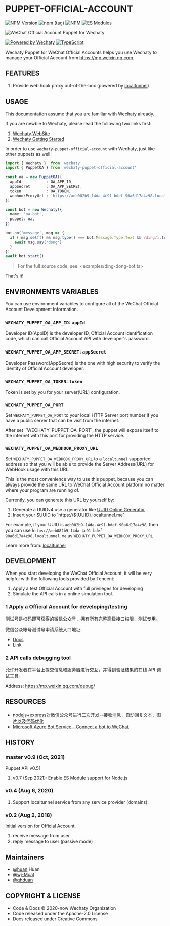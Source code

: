 # PUPPET-OFFICIAL-ACCOUNT

[![NPM Version](https://badge.fury.io/js/wechaty-puppet-official-account.svg)](https://badge.fury.io/js/wechaty-puppet-official-account)
[![npm (tag)](https://img.shields.io/npm/v/wechaty-puppet-official-account/next.svg)](https://www.npmjs.com/package/wechaty-puppet-official-account?activeTab=versions)
[![NPM](https://github.com/wechaty/wechaty-puppet-official-account/workflows/NPM/badge.svg)](https://github.com/wechaty/wechaty-puppet-official-account/actions?query=workflow%3ANPM)
[![ES Modules](https://img.shields.io/badge/ES-Modules-brightgreen)](https://github.com/Chatie/tsconfig/issues/16)

![WeChat Official Account Puppet for Wechaty](docs/images/wechaty-puppet-official-account.png)

[![Powered by Wechaty](https://img.shields.io/badge/Powered%20By-Wechaty-brightgreen.svg)](https://github.com/wechaty/wechaty)
[![TypeScript](https://img.shields.io/badge/%3C%2F%3E-TypeScript-blue.svg)](https://www.typescriptlang.org/)

Wechaty Puppet for WeChat Official Accounts helps you use Wechaty to manage your Official Account from <https://mp.weixin.qq.com>.

## FEATURES

1. Provide web hook proxy out-of-the-box (powered by [localtunnel](https://github.com/localtunnel/localtunnel))

## USAGE

This documentation assume that you are familiar with Wechaty already.

If you are newbie to Wechaty, please read the following two links first:

1. [Wechaty WebSite](https://wechaty.js.org)
1. [Wechaty Getting Started](https://github.com/wechaty/wechaty-getting-started)

In order to use `wechaty-puppet-official-account` with Wechaty, just like other puppets as well:

```ts
import { Wechaty }  from 'wechaty'
import { PuppetOA } from 'wechaty-puppet-official-account'

const oa = new PuppetOA({
  appId           : OA_APP_ID,
  appSecret       : OA_APP_SECRET,
  token           : OA_TOKEN,
  webhookProxyUrl : 'https://aeb082b9-14da-4c91-bdef-90a6d17a4z98.localtunnel.me',
})

const bot = new Wechaty({
  name: 'oa-bot',
  puppet: oa,
})

bot.on('message', msg => {
  if (!msg.self() && msg.type() === bot.Message.Type.Text && /ding/i.test(msg.text())) {
    await msg.say('dong')
  }
})
await bot.start()
```

> For the full source code, see: <examples/ding-dong-bot.ts>

That's it!

## ENVIRONMENTS VARIABLES

You can use environment variables to configure all of the WeChat Official Account Development Information.

### `WECHATY_PUPPET_OA_APP_ID`: `appId`

Developer ID(AppID) is the developer ID, Official Account identification code, which can call Official Account API with developer's password.

### `WECHATY_PUPPET_OA_APP_SECRET`: `appSecret`

Developer Password(AppSecret) is the one with high security to verify the identity of Official Account developer.

### `WECHATY_PUPPET_OA_TOKEN`: `token`

Token is set by you for your server(URL) configuration.

### `WECHATY_PUPPET_OA_PORT`

Set `WECHATY_PUPPET_OA_PORT` to your local HTTP Server port number if you have a public server that can be visit from the internet.

After set ``WECHATY_PUPPET_OA_PORT`, the puppet will expose itself to the internet with this port for providing the HTTP service.

### `WECHATY_PUPPET_OA_WEBHOOK_PROXY_URL`

Set `WECHATY_PUPPET_OA_WEBHOOK_PROXY_URL` to a `localtunnel` supported address so that you will be able to provide the Server Address(URL) for WebHook usage with this URL.

This is the most convenience way to use this puppet, because you can always provide the same URL to WeChat Official Account platform no matter where your program are running of.

Currently, you can generate this URL by yourself by:

1. Generate a UUIDv4 use a generator like [UUID Online Generator](https://uuidonline.com)
1. Insert your $UUID to `https://${UUID}.localtunnel.me`

For example, if your UUID is `aeb082b9-14da-4c91-bdef-90a6d17a4z98`, then you can use `https://aeb082b9-14da-4c91-bdef-90a6d17a4z98.localtunnel.me` as `WECHATY_PUPPET_OA_WEBHOOK_PROXY_URL`

Learn more from: [localtunnel](https://localtunnel.github.io/www/)

## DEVELOPMENT

When you start developing the WeChat Official Account, it will be very helpful with the following tools provided by Tencent:

1. Apply a test Official Account with full privileges for developing
1. Simulate the API calls in a online simulation tool.

### 1 Apply a Official Account for developing/testing

测试号是扫码即可获得的微信公众号，拥有所有完整高级接口权限，测试专用。

微信公众帐号测试号申请系统入口地址:

- [Docs](https://developers.weixin.qq.com/doc/offiaccount/Basic_Information/Requesting_an_API_Test_Account.html)
- [Link](https://mp.weixin.qq.com/debug/cgi-bin/sandbox?t=sandbox/login)

### 2 API calls debugging tool

允许开发者在平台上提交信息和服务器进行交互，并得到验证结果的在线 API 调试工具。

Address: <https://mp.weixin.qq.com/debug/>

## RESOURCES

- [nodejs+express对微信公众号进行二次开发--接收消息，自动回复文本，图片以及代码优化](https://blog.csdn.net/weixin_44729896/article/details/102525375)
- [Microsoft Azure Bot Service - Connect a bot to WeChat](https://docs.microsoft.com/en-us/azure/bot-service/bot-service-channel-connect-wechat?view=azure-bot-service-4.0)

## HISTORY

### master v0.9 (Oct, 2021)

Puppet API v0.51

1. v0.7 (Sep 2021): Enable ES Module support for Node.js

### v0.4 (Aug 6, 2020)

1. Support localtunnel service from any service provider (domains).

### v0.2 (Aug 2, 2018)

Initial version for Official Account.

1. receive message from user
1. reply message to user (passive mode)

## Maintainers

- [@huan](https://github.com/huan) Huan
- [@wj-Mcat](https://github.com/wj-Mcat)
- [@qhduan](https://github.com/qhduan)

## COPYRIGHT & LICENSE

- Code & Docs © 2020-now Wechaty Organization
- Code released under the Apache-2.0 License
- Docs released under Creative Commons
